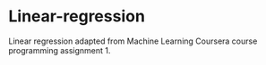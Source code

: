 # Linear-regression
Linear regression adapted from Machine Learning Coursera course programming assignment 1.
